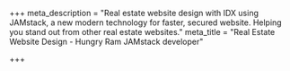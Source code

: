 +++
meta_description = "Real estate website design with IDX using JAMstack, a new modern technology for faster, secured website. Helping you stand out from other real estate websites."
meta_title = "Real Estate Website Design - Hungry Ram JAMstack developer"

+++
